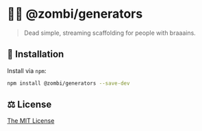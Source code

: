 # 🧟‍♂️ @zombi/generators

> Dead simple, streaming scaffolding for people with braaains.

## 🔗 Installation

Install via `npm`:

```sh
npm install @zombi/generators --save-dev
```

## ⚖️ License

[The MIT License](./LICENSE)
